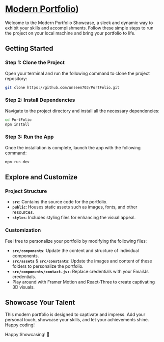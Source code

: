# [Modern Portfolio](https://dipak2dev.netlify.app/))

Welcome to the Modern Portfolio Showcase, a sleek and dynamic way to exhibit your skills and accomplishments. Follow these simple steps to run the project on your local machine and bring your portfolio to life.

## Getting Started

### Step 1: Clone the Project
Open your terminal and run the following command to clone the project repository:

```bash
git clone https://github.com/unseen703/PortFolio.git
```

### Step 2: Install Dependencies
Navigate to the project directory and install all the necessary dependencies:

```bash
cd PortFolio
npm install
```

### Step 3: Run the App
Once the installation is complete, launch the app with the following command:

```bash
npm run dev
```

## Explore and Customize

### Project Structure
- **`src`**: Contains the source code for the portfolio.
- **`public`**: Houses static assets such as images, fonts, and other resources.
- **`styles`**: Includes styling files for enhancing the visual appeal.

### Customization
Feel free to personalize your portfolio by modifying the following files:
- **`src/components`**: Update the content and structure of individual components.
- **`src/assets`** & **`src/constants`**: Update the images and content of these folders to personalize the portfolio.
- **`src/components/contact.jsx`**: Replace credentials with your EmailJs credentials.
- Play around with Framer Motion and React-Three to create captivating 3D visuals.

## Showcase Your Talent
This modern portfolio is designed to captivate and impress. Add your personal touch, showcase your skills, and let your achievements shine. Happy coding!

Happy Showcasing! 🚀
